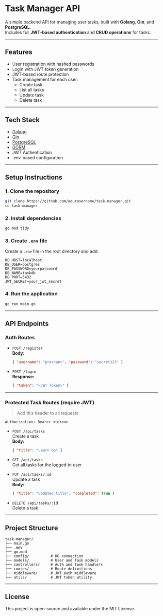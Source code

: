 # Task Manager API

A simple backend API for managing user tasks, built with **Golang**, **Gin**, and **PostgreSQL**.  
Includes full **JWT-based authentication** and **CRUD operations** for tasks.

---

## Features

- User registration with hashed passwords
- Login with JWT token generation
- JWT-based route protection
- Task management for each user:
  - Create task
  - List all tasks
  - Update task
  - Delete task

---

## Tech Stack

- [Golang](https://golang.org/)
- [Gin](https://github.com/gin-gonic/gin)
- [PostgreSQL](https://www.postgresql.org/)
- [GORM](https://gorm.io/)
- JWT Authentication
- .env-based configuration

---

## Setup Instructions

### 1. Clone the repository

```bash
git clone https://github.com/yourusername/task-manager.git
cd task-manager
```

### 2. Install dependencies

```bash
go mod tidy
```

### 3. Create `.env` file

Create a `.env` file in the root directory and add:

```
DB_HOST=localhost
DB_USER=postgres
DB_PASSWORD=yourpassword
DB_NAME=taskdb
DB_PORT=5432
JWT_SECRET=your_jwt_secret
```

### 4. Run the application

```bash
go run main.go
```

---

## API Endpoints

### **Auth Routes**

- `POST /register`  
  **Body:**  
  ```json
  { "username": "prashant", "password": "secret123" }
  ```

- `POST /login`  
  **Response:**  
  ```json
  { "token": "<JWT Token>" }
  ```

---

### **Protected Task Routes (require JWT)**

> Add this header to all requests:
```
Authorization: Bearer <token>
```

- `POST /api/tasks`  
  Create a task  
  **Body:**  
  ```json
  { "title": "Learn Go" }
  ```

- `GET /api/tasks`  
  Get all tasks for the logged-in user

- `PUT /api/tasks/:id`  
  Update a task  
  **Body:**  
  ```json
  { "title": "Updated title", "completed": true }
  ```

- `DELETE /api/tasks/:id`  
  Delete a task

---

## Project Structure

```
task-manager/
├── main.go
├── .env
├── go.mod
├── config/          # DB connection
├── models/          # User and Task models
├── controllers/     # Auth and task handlers
├── routes/          # Route definitions
├── middleware/      # JWT auth middleware
├── utils/           # JWT token utility
```

---

## License

This project is open-source and available under the MIT License.